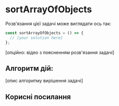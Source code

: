 # sortArrayOfObjects

Розв'язання цієї задачі може виглядати ось так:

```js
const sortArrayOfObjects = () => {
  // [your solution here]
};
```

[опційно: відео з поясненням розв'язання задачі]

## Алгоритм дій:

[опис алгоритму вирішення задачі]

## Корисні посилання